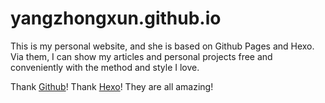 # yangzhongxun.github.io
This is my personal website, and she is based on Github Pages and Hexo. Via them, I can show my articles and personal projects 
free and conveniently with the method and style I love.

Thank [Github](https://github.com/)! Thank [Hexo](https://hexo.io/)! They are all amazing!
